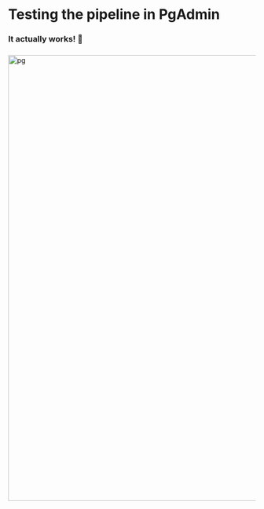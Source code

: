 # Testing the pipeline in PgAdmin 
### It actually works! 🤩
###
<img width="1917" height="908" alt="pg" src="https://github.com/user-attachments/assets/567e60a4-3909-406a-9efb-dacb0ba935d6" />
